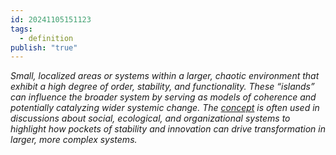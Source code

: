 ```yaml
---
id: 20241105151123
tags:
  - definition
publish: "true"
---
```

*Small, localized areas or systems within a larger, chaotic environment that exhibit a high degree of order, stability, and functionality. These “islands” can influence the broader system by serving as models of coherence and potentially catalyzing wider systemic change. The [concept](https://www.garrisoninstitute.org/islands-of-coherence/) is often used in discussions about social, ecological, and organizational systems to highlight how pockets of stability and innovation can drive transformation in larger, more complex systems.*